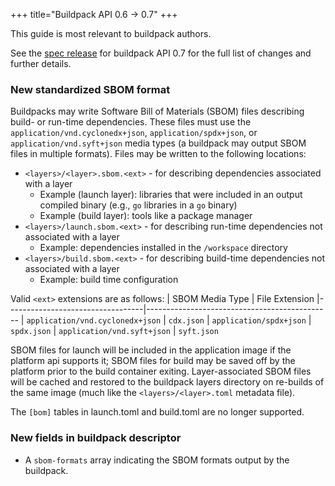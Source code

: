 +++
title="Buildpack API 0.6 -> 0.7"
+++

<!--more-->

This guide is most relevant to buildpack authors.

See the [spec release](https://github.com/buildpacks/spec/releases/tag/buildpack%2Fv0.7) for buildpack API 0.7 for the full list of changes and further details.

### New standardized SBOM format

Buildpacks may write Software Bill of Materials (SBOM) files describing build- or run-time dependencies. These files must use the `application/vnd.cyclonedx+json`, `application/spdx+json`, or `application/vnd.syft+json` media types (a buildpack may output SBOM files in multiple formats). Files may be written to the following locations:

* `<layers>/<layer>.sbom.<ext>` - for describing dependencies associated with a layer
  * Example (launch layer): libraries that were included in an output compiled binary (e.g., `go` libraries in a `go` binary)
  * Example (build layer): tools like a package manager
* `<layers>/launch.sbom.<ext>` - for describing run-time dependencies not associated with a layer
  * Example: dependencies installed in the `/workspace` directory
* `<layers>/build.sbom.<ext>` - for describing build-time dependencies not associated with a layer
  * Example: build time configuration

Valid `<ext>` extensions are as follows:
 | SBOM Media Type                  | File Extension
 |----------------------------------|----------------------------------------------
 | `application/vnd.cyclonedx+json` | `cdx.json`
 | `application/spdx+json`          | `spdx.json`
 | `application/vnd.syft+json`      | `syft.json`

SBOM files for launch will be included in the application image if the platform api supports it; SBOM files for build may be saved off by the platform prior to the build container exiting. Layer-associated SBOM files will be cached and restored to the buildpack layers directory on re-builds of the same image (much like the `<layers>/<layer>.toml` metadata file).

The `[bom]` tables in launch.toml and build.toml are no longer supported.

### New fields in buildpack descriptor

* A `sbom-formats` array indicating the SBOM formats output by the buildpack.
